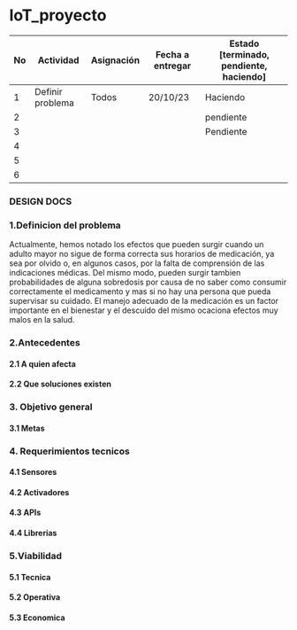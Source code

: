 # IoT_proyecto

| No | Actividad | Asignación | Fecha a entregar | Estado [terminado, pendiente, haciendo] |
|---|-----------|------------|------------------|-------------------------------------|
| 1  | Definir problema  |  Todos        |   20/10/23                 | Haciendo                          |
| 2  |   |         |                    | pendiente                           |
| 3  |      |                |                       | Pendiente                           |
| 4 |
| 5|
|6 |


### DESIGN DOCS

### 1.Definicion del problema

Actualmente, hemos notado los efectos que pueden surgir cuando un adulto mayor no sigue de forma correcta sus horarios de medicación, ya sea por olvido o, en algunos casos, por la falta de comprensión de las indicaciones médicas. Del mismo modo, pueden surgir tambien probabilidades de alguna sobredosis por causa de no saber como consumir correctamente el medicamento y mas si no hay una persona que pueda supervisar su cuidado. El manejo adecuado de la medicación es un factor importante en el bienestar y el descuido del mismo ocaciona efectos muy malos en la salud.






### 2.Antecedentes
#### 2.1 A quien afecta
#### 2.2 Que soluciones existen

### 3. Objetivo general
#### 3.1 Metas

### 4. Requerimientos tecnicos
#### 4.1 Sensores
#### 4.2 Activadores
#### 4.3 APIs
#### 4.4 Librerias

### 5.Viabilidad
#### 5.1 Tecnica
#### 5.2 Operativa
#### 5.3 Economica

